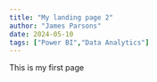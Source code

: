 ```yaml
---
title: "My landing page 2"
author: "James Parsons"
date: 2024-05-10
tags: ["Power BI","Data Analytics"]
---
```

This is my first page